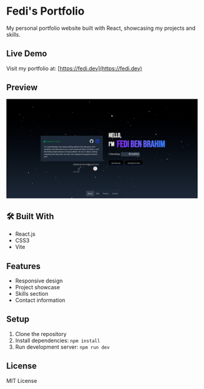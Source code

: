 # Fedi's Portfolio

My personal portfolio website built with React, showcasing my projects and skills.

##  Live Demo

Visit my portfolio at: [https://fedi.dev](https://fedi.dev)

##  Preview

![Portfolio Screenshot](./portfolio_screenshot.png)

## 🛠️ Built With

- React.js
- CSS3
- Vite

##  Features

- Responsive design
- Project showcase
- Skills section
- Contact information

##  Setup

1. Clone the repository
2. Install dependencies: `npm install`
3. Run development server: `npm run dev`

##  License

MIT License
